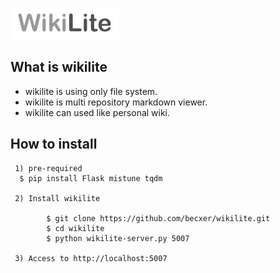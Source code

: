 ![alt text](https://github.com/becxer/wikilite/blob/master/static/img/logo.png?raw=true)

## What is wikilite
 * wikilite is using only file system.
 * wikilite is multi repository markdown viewer.
 * wikilite can used like personal wiki.

## How to install

```
 1) pre-required
  $ pip install Flask mistune tqdm

 2) Install wikilite

        $ git clone https://github.com/becxer/wikilite.git
        $ cd wikilite
        $ python wikilite-server.py 5007

 3) Access to http://localhost:5007

